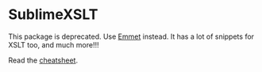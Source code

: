SublimeXSLT
===========

This package is deprecated. Use [Emmet](http://www.emmet.io/) instead. It has a lot of snippets for
XSLT too, and much more!!!

Read the [cheatsheet](http://docs.emmet.io/cheat-sheet/).
